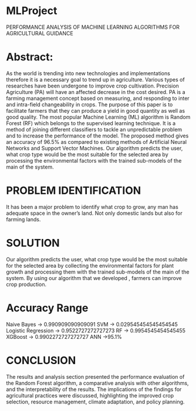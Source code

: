 # MLProject

PERFORMANCE ANALYSIS OF MACHINE LEARNING ALGORITHMS FOR AGRICULTURAL GUIDANCE

# Abstract:
As the world is trending into new technologies and
implementations therefore it is a necessary goal to trend up in
agriculture. Various types of researches have been undergone to
improve crop cultivation. Precision Agriculture (PA) will have an
affected decrease in the cost desired. PA is a farming management
concept based on measuring, and responding to inter and intra-field
changeability in crops. The purpose of this paper is to facilitate
farmers that they can produce a yield in good quantity as well as good
quality.
The most popular Machine Learning (ML) algorithm is Random
Forest (RF) which belongs to the supervised learning technique. It is a
method of joining different classifiers to tackle an unpredictable
problem and to increase the performance of the model. The proposed
method gives an accuracy of 96.5% as compared to existing methods
of Artificial Neural Networks and Support Vector Machines. Our
algorithm predicts the user, what crop type would be the most suitable
for the selected area by processing the environmental factors with the
trained sub-models of the main of the system.

# PROBLEM IDENTIFICATION 

It has been a major problem to identify what crop to grow, any man has adequate space in the owner’s land.  Not only domestic lands but also for farming lands. 

# SOLUTION 

Our algorithm predicts the user, what crop type would be the most suitable for the selected area by collecting the environmental factors for plant growth and processing them with the trained sub-models of the main of the system. By using our algorithm that we developed , farmers can improve crop production.

# Accuracy Range

Naive Bayes → 0.990909090909091
SVM → 0.029545454545454545
Logistic Regression → 0.9522727272727273
RF → 0.9954545454545455
XGBoost → 0.9902272727272727
ANN →95.1%

# CONCLUSION

The results and analysis section presented the performance evaluation of the Random Forest algorithm, a comparative analysis with other algorithms, and the interpretability of the results. The implications of the findings for agricultural practices were discussed, highlighting the improved crop selection, resource management, climate adaptation, and policy planning.



